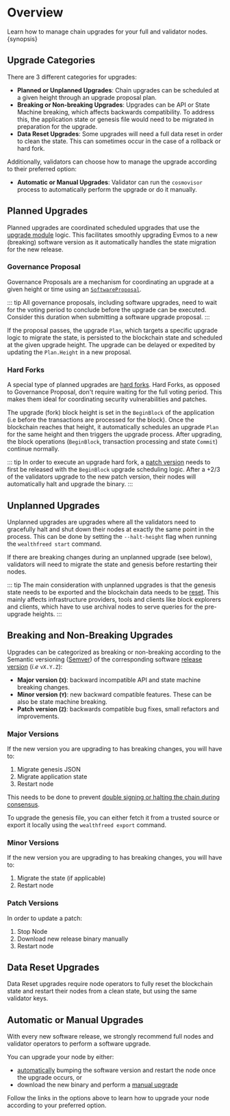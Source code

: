 <!--
order: 1
-->

# Overview

Learn how to manage chain upgrades for your full and validator nodes. {synopsis}

## Upgrade Categories

There are 3 different categories for upgrades:

- **Planned or Unplanned Upgrades**: Chain upgrades can be scheduled at a given height through an upgrade proposal plan.
- **Breaking or Non-breaking Upgrades**: Upgrades can be API or State Machine breaking, which affects backwards compatibility. To address this, the application state or genesis file would need to be migrated in preparation for the upgrade.
- **Data Reset Upgrades**: Some upgrades will need a full data reset in order to clean the state. This can sometimes occur in the case of a rollback or hard fork.

Additionally, validators can choose how to manage the upgrade according to their preferred option:

- **Automatic or Manual Upgrades**: Validator can run the `cosmovisor` process to automatically perform the upgrade or do it manually.

## Planned Upgrades

Planned upgrades are coordinated scheduled upgrades that use the [upgrade module](https://docs.evmos.org/modules/upgrade/) logic. This facilitates smoothly upgrading Evmos to a new (breaking) software version as it automatically handles the state migration for the new release.

### Governance Proposal

Governance Proposals are a mechanism for coordinating an upgrade at a given height or time using an [`SoftwareProposal`](https://docs.evmos.org/modules/upgrade/01_concepts.html#proposal).

::: tip
All governance proposals, including software upgrades, need to wait for the voting period to conclude before the upgrade can be executed. Consider this duration when submitting a software upgrade proposal.
:::

If the proposal passes, the upgrade `Plan`, which targets a specific upgrade logic to migrate the state, is persisted to the blockchain state and scheduled at the given upgrade height. The upgrade can be delayed or expedited by updating the `Plan.Height` in a new proposal.

### Hard Forks

A special type of planned upgrades are [hard forks](./hard_fork.md). Hard Forks, as opposed to Governance Proposal, don't require waiting for the full voting
period. This makes them ideal for coordinating security vulnerabilities and patches.

The upgrade (fork) block height is set in the `BeginBlock` of the application (i.e before the transactions are processed for the block). Once the blockchain reaches that height, it automatically schedules an upgrade `Plan` for the same height and then triggers the upgrade process. After upgrading, the block operations (`BeginBlock`, transaction processing and state `Commit`) continue normally.

::: tip
In order to execute an upgrade hard fork, a [patch version](#patch-versions) needs to first be released with the `BeginBlock` upgrade scheduling logic. After a +2/3 of the validators upgrade to the new patch version, their nodes will automatically halt and upgrade the binary.
:::

## Unplanned Upgrades

Unplanned upgrades are upgrades where all the validators need to gracefully halt and shut down their nodes at exactly the same point in the process. This can be done by setting the `--halt-height` flag when running the `wealthfreed start` command.

If there are breaking changes during an unplanned upgrade (see below), validators will need to migrate the state and genesis before restarting their nodes.

::: tip
The main consideration with unplanned upgrades is that the genesis state needs to be exported and the blockchain data needs to be [reset](#data-reset-upgrades). This mainly affects infrastructure providers, tools and clients like block explorers and clients, which have to use archival nodes to serve queries for the pre-upgrade heights.
:::

## Breaking and Non-Breaking Upgrades

Upgrades can be categorized as breaking or non-breaking according to the Semantic versioning ([Semver](https://semver.org/)) of the corresponding software [release version](https://github.com/evmos/evmos/releases) (*i.e* `vX.Y.Z`):

- **Major version (`X`)**: backward incompatible API and state machine breaking changes.
- **Minor version (`Y`)**: new backward compatible features. These can be also be state machine breaking.
- **Patch version (`Z`)**: backwards compatible bug fixes, small refactors and improvements.

### Major Versions

If the new version you are upgrading to has breaking changes, you will have to:

1. Migrate genesis JSON
2. Migrate application state
3. Restart node

This needs to be done to prevent [double signing or halting the chain during consensus](https://docs.tendermint.com/master/spec/consensus/signing.html#double-signing).

To upgrade the genesis file, you can either fetch it from a trusted source or export it locally using the `wealthfreed export` command.

### Minor Versions

If the new version you are upgrading to has breaking changes, you will have to:

1. Migrate the state (if applicable)
2. Restart node

### Patch Versions

In order to update a patch:

1. Stop Node
2. Download new release binary manually
3. Restart node

## Data Reset Upgrades

Data Reset upgrades require node operators to fully reset the blockchain state and restart their nodes from a clean
state, but using the same validator keys.

## Automatic or Manual Upgrades

With every new software release, we strongly recommend full nodes and validator operators to perform a software upgrade.

You can upgrade your node by either:

- [automatically](./automated.md) bumping the software version and restart the node once the upgrade occurs, or
- download the new binary and perform a [manual upgrade](./manual.md)

Follow the links in the options above to learn how to upgrade your node according to your preferred option.
